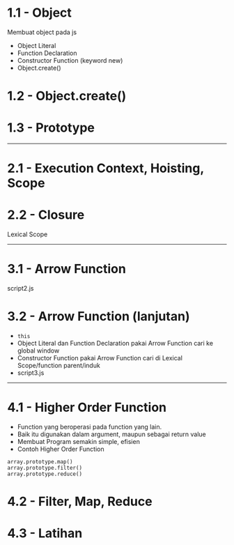 # 1.1 - Object

Membuat object pada js

- Object Literal
- Function Declaration
- Constructor Function (keyword new)
- Object.create()

# 1.2 - Object.create()

# 1.3 - Prototype

---

# 2.1 - Execution Context, Hoisting, Scope

# 2.2 - Closure

Lexical Scope

---

# 3.1 - Arrow Function

script2.js

# 3.2 - Arrow Function (lanjutan)

- `this`
- Object Literal dan Function Declaration pakai Arrow Function cari ke global window
- Constructor Function pakai Arrow Function cari di Lexical Scope/function parent/induk
- script3.js

---

# 4.1 - Higher Order Function

- Function yang beroperasi pada function yang lain.
- Baik itu digunakan dalam argument, maupun sebagai return value
- Membuat Program semakin simple, efisien
- Contoh Higher Order Function

```
array.prototype.map()
array.prototype.filter()
array.prototype.reduce()
```

# 4.2 - Filter, Map, Reduce

# 4.3 - Latihan
